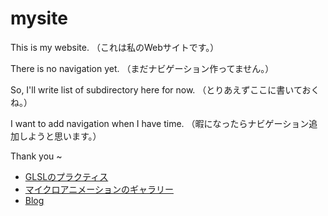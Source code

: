 # mysite

This is my website. （これは私のWebサイトです。）

There is no navigation yet. （まだナビゲーション作ってません。）

So, I'll write list of subdirectory here for now. （とりあえずここに書いておくね。）

I want to add navigation when I have time. （暇になったらナビゲーション追加しようと思います。） 

Thank you ~

- [GLSLのプラクティス](https://tkskto.me/practice/)
- [マイクロアニメーションのギャラリー](https://tkskto.me/microAnimations/)
- [Blog](https://tkskto.me/blog/)
